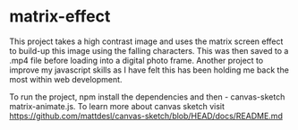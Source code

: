 # matrix-effect

This project takes a high contrast image and uses the matrix screen effect to build-up this image using the falling characters. This was then saved to a .mp4 file before loading into a digital photo frame. Another project to improve my javascript skills as I have felt this has been holding me back the most within web development.

To run the project, npm install the dependencies and then - canvas-sketch matrix-animate.js. To learn more about canvas sketch visit https://github.com/mattdesl/canvas-sketch/blob/HEAD/docs/README.md
